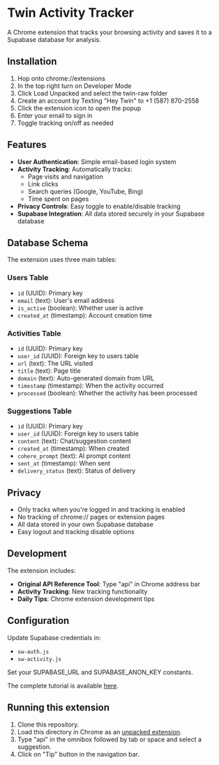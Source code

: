 # Twin Activity Tracker

A Chrome extension that tracks your browsing activity and saves it to a Supabase database for analysis.

## Installation

1. Hop onto chrome://extensions
2. In the top right turn on Developer Mode
3. Click Load Unpacked and select the twin-raw folder
4. Create an account by Texting "Hey Twin" to +1 (587) 870-2558
5. Click the extension icon to open the popup
6. Enter your email to sign in
7. Toggle tracking on/off as needed


## Features

- **User Authentication**: Simple email-based login system
- **Activity Tracking**: Automatically tracks:
  - Page visits and navigation
  - Link clicks
  - Search queries (Google, YouTube, Bing)
  - Time spent on pages
- **Privacy Controls**: Easy toggle to enable/disable tracking
- **Supabase Integration**: All data stored securely in your Supabase database

## Database Schema

The extension uses three main tables:

### Users Table
- `id` (UUID): Primary key
- `email` (text): User's email address
- `is_active` (boolean): Whether user is active
- `created_at` (timestamp): Account creation time

### Activities Table
- `id` (UUID): Primary key
- `user_id` (UUID): Foreign key to users table
- `url` (text): The URL visited
- `title` (text): Page title
- `domain` (text): Auto-generated domain from URL
- `timestamp` (timestamp): When the activity occurred
- `processed` (boolean): Whether the activity has been processed

### Suggestions Table
- `id` (UUID): Primary key
- `user_id` (UUID): Foreign key to users table
- `content` (text): Chat/suggestion content
- `created_at` (timestamp): When created
- `cohere_prompt` (text): AI prompt content
- `sent_at` (timestamp): When sent
- `delivery_status` (text): Status of delivery

## Privacy

- Only tracks when you're logged in and tracking is enabled
- No tracking of chrome:// pages or extension pages
- All data stored in your own Supabase database
- Easy logout and tracking disable options

## Development

The extension includes:
- **Original API Reference Tool**: Type "api" in Chrome address bar
- **Activity Tracking**: New tracking functionality
- **Daily Tips**: Chrome extension development tips

## Configuration

Update Supabase credentials in:
- `sw-auth.js`
- `sw-activity.js`

Set your SUPABASE_URL and SUPABASE_ANON_KEY constants.

The complete tutorial is available [here](https://developer.chrome.com/docs/extensions/get-started/tutorial/service-worker-events).

## Running this extension

1. Clone this repository.
2. Load this directory in Chrome as an [unpacked extension](https://developer.chrome.com/docs/extensions/mv3/getstarted/development-basics/#load-unpacked).
3. Type "api" in the omnibox followed by tab or space and select a suggestion.
4. Click on "Tip" button in the navigation bar.
